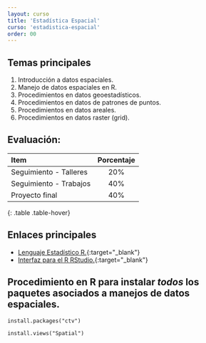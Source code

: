```yaml
---
layout: curso
title: 'Estadística Espacial'
curso: 'estadistica-espacial'
order: 00
---
```


## Temas principales
1. Introducción a datos espaciales.
2. Manejo de datos espaciales en R.
3. Procedimientos en datos geoestadísticos.
4. Procedimientos en datos de patrones de puntos.
5. Procedimientos en datos areales.
6. Procedimientos en datos raster (grid).



## Evaluación:

| Item               | Porcentaje |
|:-------------------|:----------:|
| Seguimiento - Talleres     | 20% |
| Seguimiento - Trabajos     | 40% |
| Proyecto final             | 40% |
{: .table .table-hover}

## Enlaces principales

* [Lenguaje Estadístico R.](http://cran.r-project.org/bin/windows/base/){:target="_blank"}
* [Interfaz para el R RStudio.](http://www.rstudio.com/products/rstudio/download/){:target="_blank"}

## Procedimiento en R para instalar *todos* los paquetes asociados a manejos de datos espaciales.

```
install.packages("ctv")
```

```
install.views("Spatial")
```

